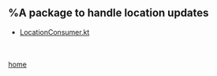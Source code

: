 %A package to handle location updates
---------------------------

* [LocationConsumer.kt](LocationConsumer.html)

<br><br>
[home](../index.html)